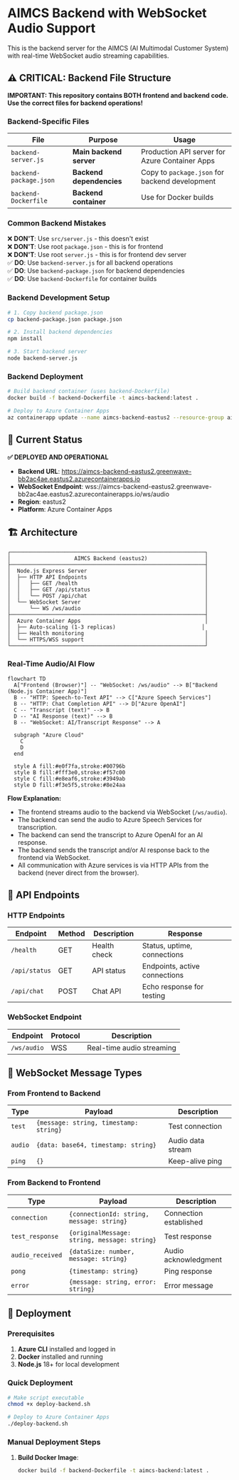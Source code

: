 # AIMCS Backend with WebSocket Audio Support

This is the backend server for the AIMCS (AI Multimodal Customer System) with real-time WebSocket audio streaming capabilities.

## ⚠️ CRITICAL: Backend File Structure

**IMPORTANT: This repository contains BOTH frontend and backend code. Use the correct files for backend operations!**

### Backend-Specific Files

| File | Purpose | Usage |
|------|---------|-------|
| `backend-server.js` | **Main backend server** | Production API server for Azure Container Apps |
| `backend-package.json` | **Backend dependencies** | Copy to `package.json` for backend development |
| `backend-Dockerfile` | **Backend container** | Use for Docker builds |

### Common Backend Mistakes

❌ **DON'T**: Use `src/server.js` - this doesn't exist  
❌ **DON'T**: Use root `package.json` - this is for frontend  
❌ **DON'T**: Use root `server.js` - this is for frontend dev server  
✅ **DO**: Use `backend-server.js` for all backend operations  
✅ **DO**: Use `backend-package.json` for backend dependencies  
✅ **DO**: Use `backend-Dockerfile` for container builds  

### Backend Development Setup

```bash
# 1. Copy backend package.json
cp backend-package.json package.json

# 2. Install backend dependencies
npm install

# 3. Start backend server
node backend-server.js
```

### Backend Deployment

```bash
# Build backend container (uses backend-Dockerfile)
docker build -f backend-Dockerfile -t aimcs-backend:latest .

# Deploy to Azure Container Apps
az containerapp update --name aimcs-backend-eastus2 --resource-group aimcs-rg-eastus2 --image aimcsregistry.azurecr.io/aimcs-backend:latest
```

## 🚀 **Current Status**

**✅ DEPLOYED AND OPERATIONAL**

- **Backend URL**: https://aimcs-backend-eastus2.greenwave-bb2ac4ae.eastus2.azurecontainerapps.io
- **WebSocket Endpoint**: wss://aimcs-backend-eastus2.greenwave-bb2ac4ae.eastus2.azurecontainerapps.io/ws/audio
- **Region**: eastus2
- **Platform**: Azure Container Apps

## 🏗️ **Architecture**

```
┌─────────────────────────────────────────────────────────────┐
│                    AIMCS Backend (eastus2)                  │
├─────────────────────────────────────────────────────────────┤
│  Node.js Express Server                                     │
│  ├── HTTP API Endpoints                                     │
│  │   ├── GET /health                                        │
│  │   ├── GET /api/status                                    │
│  │   └── POST /api/chat                                     │
│  └── WebSocket Server                                       │
│      └── WS /ws/audio                                       │
├─────────────────────────────────────────────────────────────┤
│  Azure Container Apps                                       │
│  ├── Auto-scaling (1-3 replicas)                           │
│  ├── Health monitoring                                      │
│  └── HTTPS/WSS support                                      │
└─────────────────────────────────────────────────────────────┘
```

### Real-Time Audio/AI Flow

```mermaid
flowchart TD
  A["Frontend (Browser)"] -- "WebSocket: /ws/audio" --> B["Backend (Node.js Container App)"]
  B -- "HTTP: Speech-to-Text API" --> C["Azure Speech Services"]
  B -- "HTTP: Chat Completion API" --> D["Azure OpenAI"]
  C -- "Transcript (text)" --> B
  D -- "AI Response (text)" --> B
  B -- "WebSocket: AI/Transcript Response" --> A

  subgraph "Azure Cloud"
    C
    D
  end

  style A fill:#e0f7fa,stroke:#00796b
  style B fill:#fff3e0,stroke:#f57c00
  style C fill:#e8eaf6,stroke:#3949ab
  style D fill:#f3e5f5,stroke:#8e24aa
```

**Flow Explanation:**
- The frontend streams audio to the backend via WebSocket (`/ws/audio`).
- The backend can send the audio to Azure Speech Services for transcription.
- The backend can send the transcript to Azure OpenAI for an AI response.
- The backend sends the transcript and/or AI response back to the frontend via WebSocket.
- All communication with Azure services is via HTTP APIs from the backend (never direct from the browser).

## 📡 **API Endpoints**

### HTTP Endpoints

| Endpoint | Method | Description | Response |
|----------|--------|-------------|----------|
| `/health` | GET | Health check | Status, uptime, connections |
| `/api/status` | GET | API status | Endpoints, active connections |
| `/api/chat` | POST | Chat API | Echo response for testing |

### WebSocket Endpoint

| Endpoint | Protocol | Description |
|----------|----------|-------------|
| `/ws/audio` | WSS | Real-time audio streaming |

## 🔌 **WebSocket Message Types**

### From Frontend to Backend

| Type | Payload | Description |
|------|---------|-------------|
| `test` | `{message: string, timestamp: string}` | Test connection |
| `audio` | `{data: base64, timestamp: string}` | Audio data stream |
| `ping` | `{}` | Keep-alive ping |

### From Backend to Frontend

| Type | Payload | Description |
|------|---------|-------------|
| `connection` | `{connectionId: string, message: string}` | Connection established |
| `test_response` | `{originalMessage: string, message: string}` | Test response |
| `audio_received` | `{dataSize: number, message: string}` | Audio acknowledgment |
| `pong` | `{timestamp: string}` | Ping response |
| `error` | `{message: string, error: string}` | Error message |

## 🚀 **Deployment**

### Prerequisites

1. **Azure CLI** installed and logged in
2. **Docker** installed and running
3. **Node.js** 18+ for local development

### Quick Deployment

```bash
# Make script executable
chmod +x deploy-backend.sh

# Deploy to Azure Container Apps
./deploy-backend.sh
```

### Manual Deployment Steps

1. **Build Docker Image**:
   ```bash
   docker build -f backend-Dockerfile -t aimcs-backend:latest .
   ```